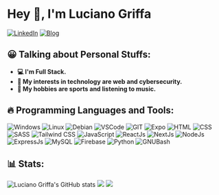 <!--![head](https://uploads.jovemnerd.com.br/wp-content/uploads/2017/08/mr-robot.png)
-->
# Hey 👋, I'm Luciano Griffa
[![LinkedIn](https://img.shields.io/badge/linkedin-blue.svg?&style=for-the-badge&logo=linkedin&logoColor=white)](https://www.linkedin.com/in/lucianogriffa/)
[![Blog](https://img.shields.io/badge/blog-orange.svg?&style=for-the-badge&logo=blogger&logoColor=white)](https://lucianogriffa.github.io/)
## 😀 Talking about Personal Stuffs:
- **💻 I'm Full Stack.**
- **🤔 My interests in technology are web and cybersecurity.**
- **🎸 My hobbies are sports and listening to music.**
## 🔥 Programming Languages and Tools:
![Windows](https://img.shields.io/badge/windows-black.svg?&style=for-the-badge&logo=windows&logoColor=blue)
![Linux](https://img.shields.io/badge/Linux-black.svg?&style=for-the-badge&logo=Linux)
![Debian](https://img.shields.io/badge/Debian-black.svg?&style=for-the-badge&logo=debian&logoColor=red)
![VSCode](https://img.shields.io/badge/vscode-black.svg?&style=for-the-badge&logo=visualstudiocode&logoColor=blue)
![GIT](https://img.shields.io/badge/git-black.svg?&style=for-the-badge&logo=git&logoColor=orange)
![Expo](https://img.shields.io/badge/expo-black.svg?&style=for-the-badge&logo=expo&logoColor=white)
![HTML](https://img.shields.io/badge/html-black.svg?&style=for-the-badge&logo=html5&logoColor=orange)
![CSS](https://img.shields.io/badge/css-black.svg?&style=for-the-badge&logo=css3&logoColor=blue)
![SASS](https://img.shields.io/badge/sass-black.svg?&style=for-the-badge&logo=sass&logoColor=pink)
![Tailwind CSS](https://img.shields.io/badge/tailwind-black.svg?&style=for-the-badge&logo=tailwindcss&logoColor=blue)
![JavaScript](https://img.shields.io/badge/javascript-black.svg?&style=for-the-badge&logo=javascript&logoColor=yellow)
![ReactJs](https://img.shields.io/badge/react-black.svg?&style=for-the-badge&logo=react&logoColor=blue)
![NextJs](https://img.shields.io/badge/next.js-black.svg?&style=for-the-badge&logo=next.js&logoColor=white)
![NodeJs](https://img.shields.io/badge/node.js-black.svg?&style=for-the-badge&logo=node.js&logoColor=green)
![ExpressJs](https://img.shields.io/badge/express-black.svg?&style=for-the-badge&logo=express&logoColor=white)
![MySQL](https://img.shields.io/badge/mysql-black.svg?&style=for-the-badge&logo=mysql&logoColor=blue)
![Firebase](https://img.shields.io/badge/firebase-black.svg?&style=for-the-badge&logo=firebase&logoColor=yellow)
![Python](https://img.shields.io/badge/python-black.svg?&style=for-the-badge&logo=python&logoColor=python)
![GNUBash](https://img.shields.io/badge/gnubash-black.svg?&style=for-the-badge&logo=gnubash&logoColor=white)
<!-- ## 🎓 Programming Languages Learning:-->
## 📊 Stats:
![Luciano Griffa's GitHub stats](https://github-profile-summary-cards.vercel.app/api/cards/profile-details?username=LucianoGriffa&theme=transparent)
![](http://github-profile-summary-cards.vercel.app/api/cards/repos-per-language?username=LucianoGriffa&theme=transparent&exclude=html)
![](http://github-profile-summary-cards.vercel.app/api/cards/productive-time?username=LucianoGriffa&theme=transparent&utcOffset=3)
<!--
![LucianoGriffa's GitHub stats](https://github-readme-stats.vercel.app/api?username=LucianoGriffa&show_icons=true&theme=blue_green)
![GitHub Views](https://komarev.com/ghpvc/?username=LucianoGriffa&style=for-the-badge)
[![GitHub Streak](http://github-readme-streak-stats.herokuapp.com?user=LucianoGriffa&theme=blue_green&date_format=j%20M%5B%20Y%5D)](https://git.io/streak-stats)4
-->
